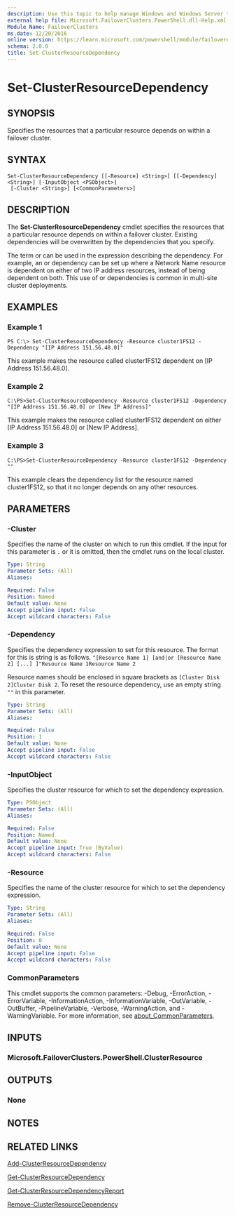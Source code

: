 ```yaml
---
description: Use this topic to help manage Windows and Windows Server technologies with Windows PowerShell.
external help file: Microsoft.FailoverClusters.PowerShell.dll-Help.xml
Module Name: FailoverClusters
ms.date: 12/20/2016
online version: https://learn.microsoft.com/powershell/module/failoverclusters/set-clusterresourcedependency?view=windowsserver2022-ps&wt.mc_id=ps-gethelp
schema: 2.0.0
title: Set-ClusterResourceDependency
---
```


# Set-ClusterResourceDependency

## SYNOPSIS
Specifies the resources that a particular resource depends on within a failover cluster.

## SYNTAX

```
Set-ClusterResourceDependency [[-Resource] <String>] [[-Dependency] <String>] [-InputObject <PSObject>]
 [-Cluster <String>] [<CommonParameters>]
```

## DESCRIPTION
The **Set-ClusterResourceDependency** cmdlet specifies the resources that a particular resource depends on within a failover cluster.
Existing dependencies will be overwritten by the dependencies that you specify.

The term or can be used in the expression describing the dependency.
For example, an or  dependency can be set up where a Network Name resource is dependent on either of two IP address resources, instead of being dependent on both.
This use of or dependencies is common in multi-site cluster deployments.

## EXAMPLES

### Example 1
```
PS C:\> Set-ClusterResourceDependency -Resource cluster1FS12 -Dependency "[IP Address 151.56.48.0]"
```

This example makes the resource called cluster1FS12 dependent on \[IP Address 151.56.48.0\].

### Example 2
```
C:\PS>Set-ClusterResourceDependency -Resource cluster1FS12 -Dependency "[IP Address 151.56.48.0] or [New IP Address]"
```

This example makes the resource called cluster1FS12 dependent on either \[IP Address 151.56.48.0\] or \[New IP Address\].

### Example 3
```
C:\PS>Set-ClusterResourceDependency -Resource cluster1FS12 -Dependency ""
```

This example clears the dependency list for the resource named cluster1FS12, so that it no longer depends on any other resources.

## PARAMETERS

### -Cluster
Specifies the name of the cluster on which to run this cmdlet.
If the input for this parameter is `.` or it is omitted, then the cmdlet runs on the local cluster.

```yaml
Type: String
Parameter Sets: (All)
Aliases: 

Required: False
Position: Named
Default value: None
Accept pipeline input: False
Accept wildcard characters: False
```

### -Dependency
Specifies the dependency expression to set for this resource.
The format for this is string is as follows. 
`"[Resource Name 1] [and|or [Resource Name 2] [...] ]"Resource Name 1Resource Name 2`

 Resource names should be enclosed in square brackets as `[Cluster Disk 2]Cluster Disk 2`.
To reset the resource dependency, use an empty string `""` in this parameter.

```yaml
Type: String
Parameter Sets: (All)
Aliases: 

Required: False
Position: 1
Default value: None
Accept pipeline input: False
Accept wildcard characters: False
```

### -InputObject
Specifies the cluster resource for which to set the dependency expression.

```yaml
Type: PSObject
Parameter Sets: (All)
Aliases: 

Required: False
Position: Named
Default value: None
Accept pipeline input: True (ByValue)
Accept wildcard characters: False
```

### -Resource
Specifies the name of the cluster resource for which to set the dependency expression.

```yaml
Type: String
Parameter Sets: (All)
Aliases: 

Required: False
Position: 0
Default value: None
Accept pipeline input: False
Accept wildcard characters: False
```

### CommonParameters
This cmdlet supports the common parameters: -Debug, -ErrorAction, -ErrorVariable, -InformationAction, -InformationVariable, -OutVariable, -OutBuffer, -PipelineVariable, -Verbose, -WarningAction, and -WarningVariable. For more information, see [about_CommonParameters](https://go.microsoft.com/fwlink/?LinkID=113216).

## INPUTS

### Microsoft.FailoverClusters.PowerShell.ClusterResource

## OUTPUTS

### None

## NOTES

## RELATED LINKS

[Add-ClusterResourceDependency](./Add-ClusterResourceDependency.md)

[Get-ClusterResourceDependency](./Get-ClusterResourceDependency.md)

[Get-ClusterResourceDependencyReport](./Get-ClusterResourceDependencyReport.md)

[Remove-ClusterResourceDependency](./Remove-ClusterResourceDependency.md)

